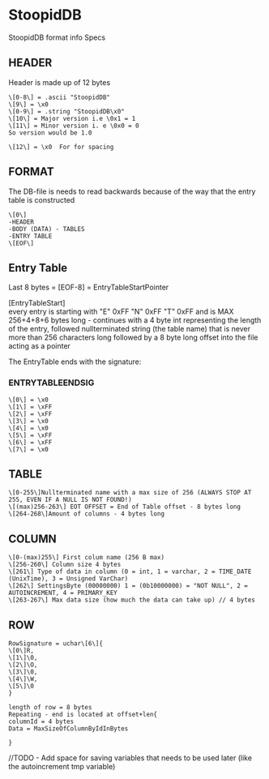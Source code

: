 # StoopidDB
StoopidDB format info Specs

  
## HEADER
Header is made up of 12 bytes<br>
```
\[0-8\] = .ascii "StoopidDB"
\[9\] = \x0
\[0-9\] = .string "StoopidDB\x0"
\[10\] = Major version i.e \0x1 = 1
\[11\] = Minor version i. e \0x0 = 0
So version would be 1.0

\[12\] = \x0  For for spacing
```

## FORMAT
The DB-file is needs to read backwards because of the way that the entry table is constructed<br>
```
\[0\]
-HEADER
-BODY (DATA) - TABLES
-ENTRY TABLE
\[EOF\]
```

## Entry Table
Last 8 bytes = \[EOF-8\] = EntryTableStartPointer

\[EntryTableStart\]<br>
every entry is starting with "E" 0xFF "N" 0xFF "T" 0xFF and is MAX 256+4+8+6 bytes long - continues with a 4 byte int representing the length of the entry, followed nullterminated string (the table name) that is never more than 256 characters long followed by a 8 byte long offset into the file acting as a pointer

The EntryTable ends with the signature:
### ENTRYTABLEENDSIG
```
\[0\] = \x0
\[1\] = \xFF
\[2\] = \xFF
\[3\] = \x0
\[4\] = \x0
\[5\] = \xFF
\[6\] = \xFF
\[7\] = \x0
```
## TABLE
```
\[0-255\]Nullterminated name with a max size of 256 (ALWAYS STOP AT 255, EVEN IF A NULL IS NOT FOUND!)
\[(max)256-263\] EOT OFFSET = End of Table offset - 8 bytes long
\[264-268\]Amount of columns - 4 bytes long
```

## COLUMN
```
\[0-(max)255\] First colum name (256 B max)
\[256-260\] Column size 4 bytes
\[261\] Type of data in column (0 = int, 1 = varchar, 2 = TIME_DATE (UnixTime), 3 = Unsigned VarChar)
\[262\] SettingsByte (00000000) 1 = (0b10000000) = "NOT NULL", 2 = AUTOINCREMENT, 4 = PRIMARY_KEY
\[263-267\] Max data size (how much the data can take up) // 4 bytes
```

## ROW
```
RowSignature = uchar\[6\]{
\[0\]R,
\[1\]\0,
\[2\]\O,
\[3\]\0,
\[4\]\W,
\[5\]\0
}

length of row = 8 bytes
Repeating - end is located at offset+len{
columnId = 4 bytes
Data = MaxSizeOfColumnByIdInBytes

}
```


//TODO - Add space for saving variables that needs to be used later (like the autoincrement tmp variable)
